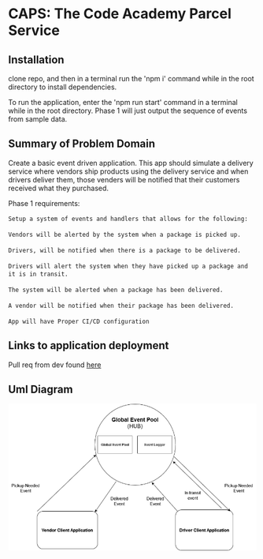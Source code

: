 # CAPS: The Code Academy Parcel Service

## Installation

  clone repo, and then in a terminal run the 'npm i' command while in the root directory to install dependencies.
  
  To run the application, enter the 'npm run start' command in a terminal while in the root directory. Phase 1 will just output the sequence of events from sample data.

## Summary of Problem Domain

  Create a basic event driven application. This app should simulate a delivery service where vendors ship products using the delivery service and when drivers deliver them, those venders will be notified that their customers received what they purchased.
  
  Phase 1 requirements:

    Setup a system of events and handlers that allows for the following:

    Vendors will be alerted by the system when a package is picked up.

    Drivers, will be notified when there is a package to be delivered.

    Drivers will alert the system when they have picked up a package and it is in transit.

    The system will be alerted when a package has been delivered.

    A vendor will be notified when their package has been delivered.

    App will have Proper CI/CD configuration

## Links to application deployment

  <!-- App deployed on Heroku [here]() -->

  Pull req from dev found [here]()

## Uml Diagram

![diagram](./events-uml.png)
